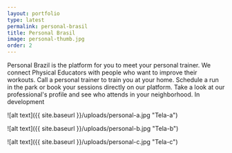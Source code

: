 ```yaml
---
layout: portfolio
type: latest
permalink: personal-brasil
title: Personal Brasil
image: personal-thumb.jpg
order: 2
---
```


Personal Brazil is the platform for you to meet your personal trainer. We connect Physical Educators with people who want to improve their workouts. Call a personal trainer to train you at your home. Schedule a run in the park or book your sessions directly on our platform. Take a look at our professional's profile and see who attends in your neighborhood.
In development

![alt text]({{ site.baseurl }}/uploads/personal-a.jpg "Tela-a")

![alt text]({{ site.baseurl }}/uploads/personal-b.jpg "Tela-b")

![alt text]({{ site.baseurl }}/uploads/personal-c.jpg "Tela-c")
